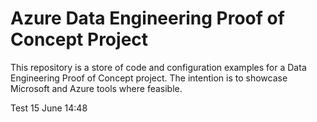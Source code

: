 # Azure Data Engineering Proof of Concept Project

This repository is a store of code and configuration examples for a Data Engineering Proof of Concept project. The intention is to showcase Microsoft and Azure tools where feasible.

Test 15 June 14:48

